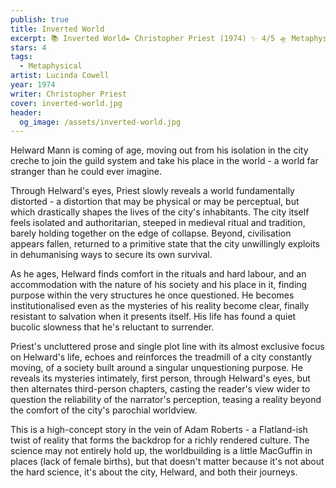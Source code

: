 ```yaml
---
publish: true
title: Inverted World
excerpt: 📚 Inverted World✒️ Christopher Priest (1974) ✨ 4/5 🛸 Metaphysical 🖌️ Lucinda Cowell
stars: 4
tags:
  - Metaphysical
artist: Lucinda Cowell
year: 1974
writer: Christopher Priest
cover: inverted-world.jpg
header:
  og_image: /assets/inverted-world.jpg
---
```

Helward Mann is coming of age, moving out from his isolation in the city creche to join the guild system and take his place in the world - a world far stranger than he could ever imagine.

Through Helward's eyes, Priest slowly reveals a world fundamentally distorted - a distortion that may be physical or may be perceptual, but which drastically shapes the lives of the city's inhabitants. The city itself feels isolated and authoritarian, steeped in medieval ritual and tradition, barely holding together on the edge of collapse. Beyond, civilisation appears fallen, returned to a primitive state that the city unwillingly exploits in dehumanising ways to secure its own survival.

As he ages, Helward finds comfort in the rituals and hard labour, and an accommodation with the nature of his society and his place in it, finding purpose within the very structures he once questioned. He becomes institutionalised even as the mysteries of his reality become clear, finally resistant to salvation when it presents itself. His life has found a quiet bucolic slowness that he's reluctant to surrender.

Priest's uncluttered prose and single plot line with its almost exclusive focus on Helward's life, echoes and reinforces the treadmill of a city constantly moving, of a society built around a singular unquestioning purpose. He reveals its mysteries intimately, first person, through Helward's eyes, but then alternates third-person chapters, casting the reader's view wider to question the reliability of the narrator's perception, teasing a reality beyond the comfort of the city's parochial worldview.

This is a high-concept story in the vein of Adam Roberts - a Flatland-ish twist of reality that forms the backdrop for a richly rendered culture. The science may not entirely hold up, the worldbuilding is a little MacGuffin in places (lack of female births), but that doesn't matter because it's not about the hard science, it's about the city, Helward, and both their journeys.